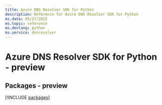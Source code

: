 ```yaml
---
title: Azure DNS Resolver SDK for Python
description: Reference for Azure DNS Resolver SDK for Python
ms.date: 05/27/2025
ms.topic: reference
ms.devlang: python
ms.service: dnsresolver
---
```

# Azure DNS Resolver SDK for Python - preview
## Packages - preview
[!INCLUDE [packages](dns-resolver-index.md)]